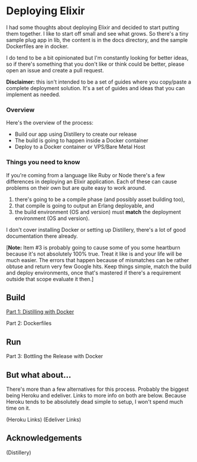 # Deploying Elixir

I had some thoughts about deploying Elixir and decided to start putting them together. I like to start off small and see what grows. So there's a tiny sample plug app in lib, the content is in the docs directory, and the sample Dockerfiles are in docker. 

I do tend to be a bit opinionated but I'm constantly looking for better ideas, so if there's something that you don't like or think could be better, please open an issue and create a pull request.

**Disclaimer:** this isn't intended to be a set of guides where you copy/paste a complete deployment solution. It's a set of guides and ideas that you can implement as needed.

### Overview

Here's the overview of the process:

- Build our app using Distillery to create our release
- The build is going to happen inside a Docker container
- Deploy to a Docker container or VPS/Bare Metal Host

### Things you need to know

If you're coming from a language like Ruby or Node there's a few differences in deploying an Elixir application. Each of these can cause problems on their own but are quite easy to work around.

1. there's going to be a compile phase (and possibly asset building too),
2. that compile is going to output an Erlang deployable, and
3. the build environment (OS and version) must **match** the deployment environment (OS and version). 

I don't cover installing Docker or setting up Distillery, there's a lot of good documentation there already.

[**Note:** Item #3 is probably going to cause some of you some heartburn because it's not absolutely 100% true. Treat it like is and your life will be much easier. The errors that happen because of mismatches can be rather obtuse and return very few Google hits. Keep things simple, match the build and deploy environments, once that's mastered if there's a requirement outside that scope evaluate it then.]

## Build
[Part 1: Distilling with Docker](./docs/distill_with_docker.md)

Part 2: Dockerfiles

## Run
Part 3: Bottling the Release with Docker

## But what about...

There's more than a few alternatives for this process. Probably the biggest being Heroku and edeliver. Links to more info on both are below. Because Heroku tends to be absolutely dead simple to setup, I won't spend much time on it.

(Heroku Links)
(Edeliver Links)

## Acknowledgements
(Distillery)
